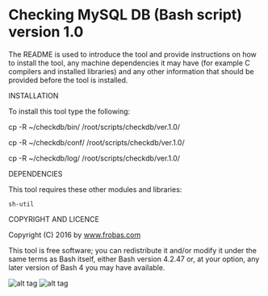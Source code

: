 Checking MySQL DB (Bash script) version 1.0
================================================================================

The README is used to introduce the tool and provide instructions on
how to install the tool, any machine dependencies it may have (for
example C compilers and installed libraries) and any other information
that should be provided before the tool is installed.

INSTALLATION

To install this tool type the following:

   cp -R ~/checkdb/bin/   /root/scripts/checkdb/ver.1.0/

   cp -R ~/checkdb/conf/  /root/scripts/checkdb/ver.1.0/

   cp -R ~/checkdb/log/   /root/scripts/checkdb/ver.1.0/


DEPENDENCIES

This tool requires these other modules and libraries:

  	sh-util

COPYRIGHT AND LICENCE

Copyright (C) 2016 by www.frobas.com

This tool is free software; you can redistribute it and/or modify
it under the same terms as Bash itself, either Bash version 4.2.47 or,
at your option, any later version of Bash 4 you may have available.

![alt tag](https://raw.githubusercontent.com/vroncevic/checkdb/master/bash_logo_255_113.png)
![alt tag](https://raw.githubusercontent.com/vroncevic/checkdb/master/linux_logo_327_215.jpg)
